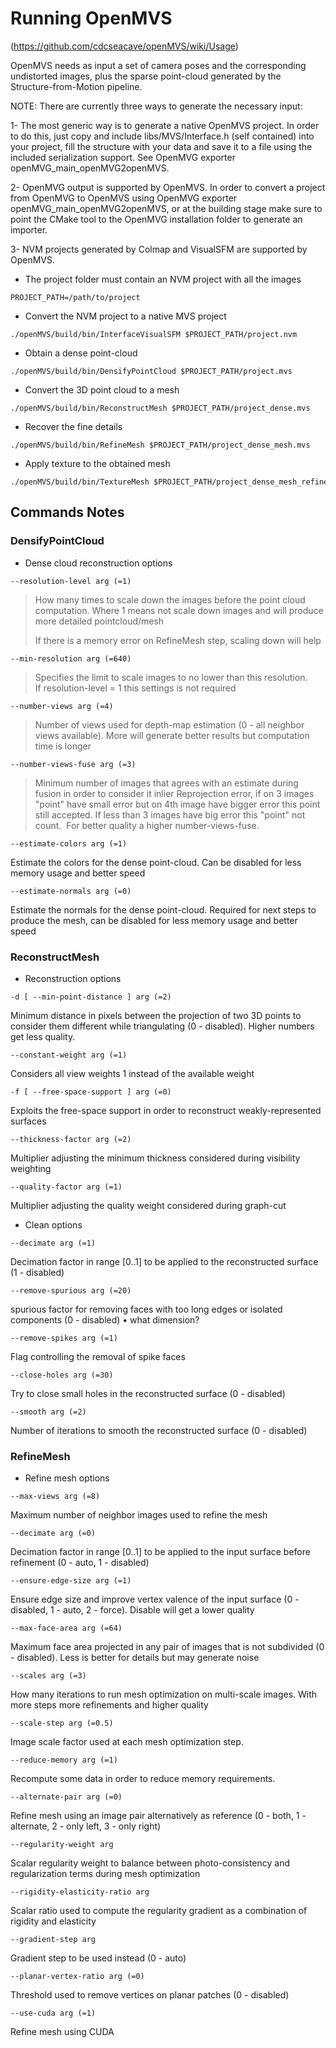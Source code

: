 # Running OpenMVS 
(https://github.com/cdcseacave/openMVS/wiki/Usage)


OpenMVS needs as input a set of camera poses and the corresponding undistorted 
images, plus the sparse point-cloud generated by the Structure-from-Motion 
pipeline. 

NOTE: There are currently three ways to generate the necessary input:

1- The most generic way is to generate a native OpenMVS project. In order to do 
this, just copy and include libs/MVS/Interface.h (self contained) into your 
project, fill the structure with your data and save it to a file using the 
included serialization support. See OpenMVG exporter openMVG_main_openMVG2openMVS.

2- OpenMVG output is supported by OpenMVS. In order to convert a project from 
OpenMVG to OpenMVS using OpenMVG exporter openMVG_main_openMVG2openMVS, 
or at the building stage make sure to point the CMake tool to the OpenMVG 
installation folder to generate an importer.

3- NVM projects generated by Colmap and VisualSFM are supported by OpenMVS.


* The project folder must contain an NVM project with all the images
```
PROJECT_PATH=/path/to/project
```

* Convert the NVM project to a native MVS project
```
./openMVS/build/bin/InterfaceVisualSFM $PROJECT_PATH/project.nvm
```

* Obtain a dense point-cloud
```
./openMVS/build/bin/DensifyPointCloud $PROJECT_PATH/project.mvs
```

* Convert the 3D point cloud to a mesh
```
./openMVS/build/bin/ReconstructMesh $PROJECT_PATH/project_dense.mvs
```

* Recover the fine details
```
./openMVS/build/bin/RefineMesh $PROJECT_PATH/project_dense_mesh.mvs
```

* Apply texture to the obtained mesh
```
./openMVS/build/bin/TextureMesh $PROJECT_PATH/project_dense_mesh_refine.mvs
```

## Commands Notes

### DensifyPointCloud 
* Dense cloud reconstruction options
```
--resolution-level arg (=1)      
```
> How many times to scale down the images before the point cloud computation. Where 1 means not scale down images and will produce more detailed pointcloud/mesh
> 
> If there is a memory error on RefineMesh step, scaling down will help
> 
```
--min-resolution arg (=640)    
```
> Specifies the limit to scale images to no lower than this resolution. If resolution-level = 1 this settings is not required
> 
```
--number-views arg (=4)        
```
> Number of views used for depth-map estimation (0 - all neighbor views available). More will generate better results but computation time is longer
> 
```
--number-views-fuse arg (=3) 
```
> Minimum number of images that agrees with an estimate during fusion in order to consider it inlier
> Reprojection error, if on 3 images "point" have small error but on 4th image have bigger error this point still accepted.
> If less than 3 images have big error this "point" not count.  For better quality a higher number-views-fuse.
> 
```
--estimate-colors arg (=1) 
```
Estimate the colors for the dense point-cloud. Can be disabled for less memory usage and better speed
```
--estimate-normals arg (=0)
```
Estimate the normals for the dense point-cloud.
Required for next steps to produce the mesh, can be disabled for less memory usage and better speed


### ReconstructMesh 
* Reconstruction options
```
-d [ --min-point-distance ] arg (=2) 
```
Minimum distance in pixels between the projection of two 3D points to consider them different while triangulating (0 - disabled). Higher numbers get less quality.
```
--constant-weight arg (=1)     
```
Considers all view weights 1 instead of the available weight

```
-f [ --free-space-support ] arg (=0)
```
Exploits the free-space support in order to reconstruct weakly-represented surfaces

```
--thickness-factor arg (=2)
```
Multiplier adjusting the minimum thickness considered during visibility weighting

```
--quality-factor arg (=1)  
```
Multiplier adjusting the quality weight considered during graph-cut

* Clean options
```
--decimate arg (=1) 
```
Decimation factor in range [0..1] to be applied to the reconstructed surface (1 - disabled)

```
--remove-spurious arg (=20)  
```
spurious factor for removing faces with too long edges or isolated components (0 - disabled)
• what dimension?
```
--remove-spikes arg (=1) 
```
Flag controlling the removal of spike faces

```
--close-holes arg (=30) 
```
Try to close small holes in the reconstructed surface (0 - disabled)

```
--smooth arg (=2)  
```
Number of iterations to smooth the reconstructed surface (0 - disabled)

### RefineMesh
* Refine mesh options
```
--max-views arg (=8)   
```
Maximum number of neighbor images used to refine the mesh
```
--decimate arg (=0)   
```
Decimation factor in range [0..1] to be applied to the input surface before refinement (0 - auto, 1 - disabled)

```
--ensure-edge-size arg (=1)  
```
Ensure edge size and improve vertex valence of the input surface (0 - disabled, 1 - auto, 2 - force). Disable will get a lower quality
```
--max-face-area arg (=64) 
```
Maximum face area projected in any pair of images that is not subdivided (0 - disabled). Less is better for details but may generate noise
```
--scales arg (=3) 
```
How many iterations to run mesh optimization on multi-scale images. With more steps more refinements and higher quality
```
--scale-step arg (=0.5)  
```
Image scale factor used at each mesh optimization step.
```
--reduce-memory arg (=1)   
```
Recompute some data in order to reduce memory requirements.
```
--alternate-pair arg (=0) 
```
Refine mesh using an image pair alternatively as reference (0 - both, 1 - alternate, 2 - only left, 3 - only right)

```
--regularity-weight arg   
```
Scalar regularity weight to balance between photo-consistency and regularization terms during mesh optimization

```
--rigidity-elasticity-ratio arg 
```
Scalar ratio used to compute the regularity gradient as a combination of rigidity and elasticity
```
--gradient-step arg
```
Gradient step to be used instead (0 - auto)
```
--planar-vertex-ratio arg (=0)  
```
Threshold used to remove vertices on planar patches (0 - disabled)
```
--use-cuda arg (=1)  
```
Refine mesh using CUDA
